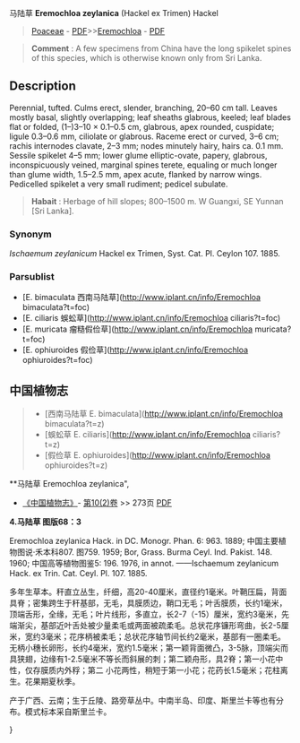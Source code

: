 马陆草 **Eremochloa zeylanica** (Hackel ex Trimen) Hackel

> [Poaceae](http://www.iplant.cn/info/Poaceae?t=foc) - [PDF](http://www.iplant.cn/foc/pdf/Poaceae.pdf)>>[Eremochloa](http://www.iplant.cn/info/Eremochloa?t=foc) - [PDF](http://www.iplant.cn/foc/pdf/Eremochloa.pdf)

> **Comment** : 
> A few specimens from China have the long spikelet spines of this species, which is otherwise known only from Sri Lanka.

## Description

Perennial, tufted. Culms erect, slender, branching, 20–60 cm tall. Leaves mostly basal, slightly overlapping; leaf sheaths glabrous, keeled; leaf blades flat or folded, (1–)3–10 × 0.1–0.5 cm, glabrous, apex rounded, cuspidate; ligule 0.3–0.6 mm, ciliolate or glabrous. Raceme erect or curved, 3–6 cm; rachis internodes clavate, 2–3 mm; nodes minutely hairy, hairs ca. 0.1 mm. Sessile spikelet 4–5 mm; lower glume elliptic-ovate, papery, glabrous, inconspicuously veined, marginal spines terete, equaling or much longer than glume width, 1.5–2.5 mm, apex acute, flanked by narrow wings. Pedicelled spikelet a very small rudiment; pedicel subulate.

> **Habait** : 
> Herbage of hill slopes; 800–1500 m. W Guangxi, SE Yunnan [Sri Lanka].

### Synonym
*Ischaemum zeylanicum* Hackel ex Trimen, Syst. Cat. Pl. Ceylon 107. 1885.

### Parsublist

* [E.  bimaculata  西南马陆草](http://www.iplant.cn/info/Eremochloa bimaculata?t=foc)
* [E.  ciliaris  蜈蚣草](http://www.iplant.cn/info/Eremochloa ciliaris?t=foc)
* [E.  muricata  瘤糙假俭草](http://www.iplant.cn/info/Eremochloa muricata?t=foc)
* [E.  ophiuroides  假俭草](http://www.iplant.cn/info/Eremochloa ophiuroides?t=foc)

## 中国植物志

> * [西南马陆草  E.  bimaculata](http://www.iplant.cn/info/Eremochloa bimaculata?t=z)
> * [蜈蚣草  E.  ciliaris](http://www.iplant.cn/info/Eremochloa ciliaris?t=z)
> * [假俭草  E.  ophiuroides](http://www.iplant.cn/info/Eremochloa ophiuroides?t=z)

**马陆草 Eremochloa zeylanica",

* [《中国植物志》](http://www.iplant.cn/frps)- [第10(2)卷](http://www.iplant.cn/frps/vol/10(2)) >> 273页 [PDF](http://www.iplant.cn/frps/pdf/10(2)/273a.pdf)

**4.马陆草 图版68：3**

Eremochloa zeylanica Hack. in DC. Monogr. Phan. 6: 963. 1889; 中国主要植物图说·禾本科807. 图759. 1959; Bor, Grass. Burma Ceyl. Ind. Pakist. 148. 1960; 中国高等植物图鉴5: 196. 1976, in annot. ——Ischaemum zeylanicum Hack. ex Trin. Cat. Ceyl. Pl. 107. 1885.

多年生草本。秆直立丛生，纤细，高20-40厘米，直径约1毫米。叶鞘压扁，背面具脊；密集跨生于秆基部，无毛，具膜质边，鞘口无毛；叶舌膜质，长约1毫米，顶端舌形，全缘，无毛；叶片线形，多直立，长2-7（-15）厘米，宽约3毫米，先端渐尖，基部近叶舌处被少量柔毛或两面被疏柔毛。总状花序镰形弯曲，长2-5厘米，宽约3毫米；花序柄被柔毛；总状花序轴节间长约2毫米，基部有一圈柔毛。无柄小穗长卵形，长约4毫米，宽约1.5毫米；第一颖背面微凸，3-5脉，顶端尖而具狭翅，边缘有1-2.5毫米不等长而斜展的刺；第二颖舟形，具2脊；第一小花中性，仅存膜质内外稃；第二 小花两性，稍短于第一小花；花药长1.5毫米；花柱离生。花果期夏秋季。

产于广西、云南；生于丘陵、路旁草丛中。中南半岛、印度、斯里兰卡等也有分布。模式标本采自斯里兰卡。

}